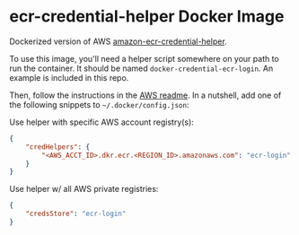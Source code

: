 # ecr-credential-helper Docker Image

Dockerized version of AWS [amazon-ecr-credential-helper][1].

To use this image, you'll need a helper script somewhere on your path to run
the container. It should be named `docker-credential-ecr-login`. An example is
included in this repo.

Then, follow the instructions in the [AWS readme][2]. In a nutshell, add one
of the following snippets to `~/.docker/config.json`:

Use helper with specific AWS account registry(s):
```json
{
	"credHelpers": {
		"<AWS_ACCT_ID>.dkr.ecr.<REGION_ID>.amazonaws.com": "ecr-login"
	}
}
```

Use helper w/ all AWS private registries:
```json
{
	"credsStore": "ecr-login"
}
```

[1]: https://github.com/awslabs/amazon-ecr-credential-helper
[2]: https://github.com/awslabs/amazon-ecr-credential-helper/blob/master/README.md
